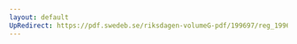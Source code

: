 ```yaml
---
layout: default
UpRedirect: https://pdf.swedeb.se/riksdagen-volumeG-pdf/199697/reg_199697/reg_199697_0014.pdf
---
```

